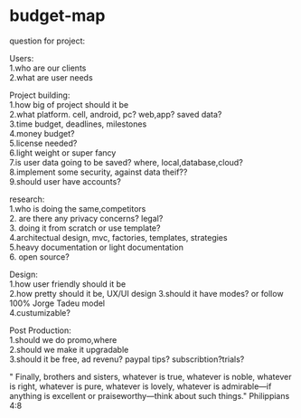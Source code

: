 # budget-map

question for project:  


Users:  
1.who are our clients  
2.what are user needs  

Project building:  
1.how big of project should it be  
2.what platform. cell, android, pc? web,app? saved data?   
3.time budget, deadlines, milestones  
4.money budget?  
5.license needed?  
6.light weight or super fancy  
7.is user data going to be saved? where, local,database,cloud?  
8.implement some security, against data theif??  
9.should user have accounts?  

research:  
1.who is doing the same,competitors  
2. are there any privacy concerns? legal?  
3. doing it from scratch or use template?  
4.architectual design, mvc, factories, templates, strategies  
5.heavy documentation or light documentation  
6. open source?  

Design:  
1.how user friendly should it be  
2.how pretty should it be, UX/UI design 
3.should it have modes? or follow 100% Jorge Tadeu model  
4.custumizable?  

Post Production:  
1.should we do promo,where   
2.should we make it upgradable  
3.should it be free, ad revenu? paypal tips? subscribtion?trials?  

" Finally, brothers and sisters, whatever is true, whatever is noble, whatever is right, whatever is pure, whatever is lovely, whatever is admirable—if anything is excellent or praiseworthy—think about such things." Philippians 4:8
